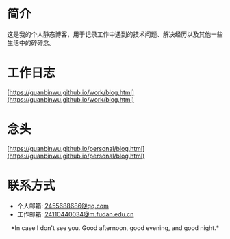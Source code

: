 # 简介
这是我的个人静态博客，用于记录工作中遇到的技术问题、解决经历以及其他一些生活中的碎碎念。
# 工作日志
[https://guanbinwu.github.io/work/blog.html](https://guanbinwu.github.io/work/blog.html)
# 念头
[https://guanbinwu.github.io/personal/blog.html](https://guanbinwu.github.io/personal/blog.html)
# 联系方式
- 个人邮箱: 2455688686@qq.com
- 工作邮箱: 24110440034@m.fudan.edu.cn
<center>*In case I don't see you. Good afternoon, good evening, and good night.*</center>
